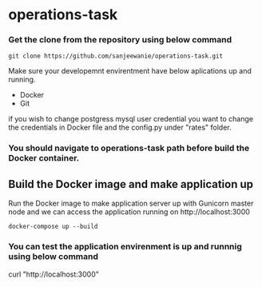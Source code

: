 # operations-task



### Get the clone from the repository using below command
  ```
  git clone https://github.com/sanjeewanie/operations-task.git
  ```
  
Make sure your developemnt envirentment have below aplications up and running.
  * Docker
  * Git
  
if you wish to change postgress mysql user credential you want to change the credentials in   Docker file and the config.py under "rates" folder.
### You should navigate to operations-task path before build the Docker container.

## Build the Docker image and make application up

Run the Docker image to make application server up with Gunicorn master node and we can access the application  running on http://localhost:3000 
 ```
 docker-compose up --build
 ```
 
 
 ### You can test the application envirenment is up and runnnig using below command   
 curl "http://localhost:3000"
 


  
  
